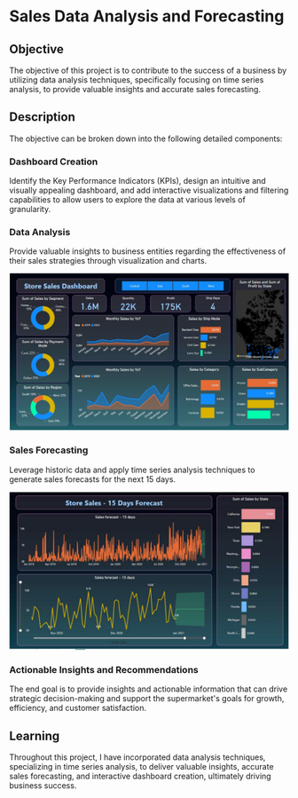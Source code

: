 # Sales Data Analysis and Forecasting

## Objective

The objective of this project is to contribute to the success of a business by utilizing data analysis techniques, specifically focusing on time series analysis, to provide valuable insights and accurate sales forecasting.

## Description

The objective can be broken down into the following detailed components:

### Dashboard Creation
Identify the Key Performance Indicators (KPIs), design an intuitive and visually appealing dashboard, and add interactive visualizations and filtering capabilities to allow users to explore the data at various levels of granularity.

### Data Analysis
Provide valuable insights to business entities regarding the effectiveness of their sales strategies through visualization and charts.

![Sales Dashboard](PHOTO-2024-04-12-15-15-11.jpg)


### Sales Forecasting
Leverage historic data and apply time series analysis techniques to generate sales forecasts for the next 15 days.

![Sales Forecasting](PHOTO-2024-04-12-15-14-56.jpg)

### Actionable Insights and Recommendations
The end goal is to provide insights and actionable information that can drive strategic decision-making and support the supermarket's goals for growth, efficiency, and customer satisfaction.

## Learning

Throughout this project, I have incorporated data analysis techniques, specializing in time series analysis, to deliver valuable insights, accurate sales forecasting, and interactive dashboard creation, ultimately driving business success.
